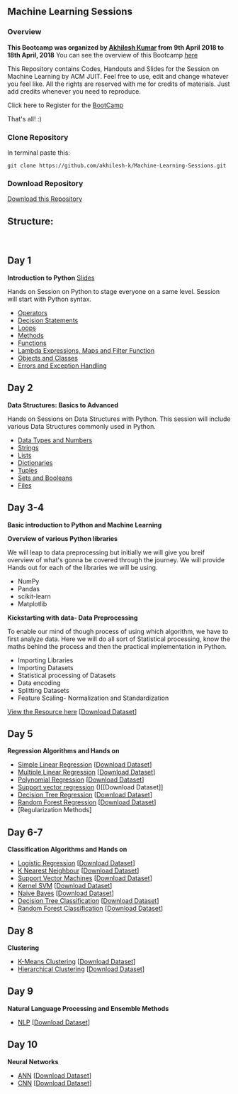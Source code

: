 ## Machine Learning Sessions

### Overview 
**This Bootcamp was organized by [Akhilesh Kumar](https://akhilesh-k.github.io) from 9th April 2018 to 18th April, 2018**
You can see the overview of this Bootcamp [here](https://github.com/akhilesh-k/Machine-Learning-Sessions/blob/master/Slides/Machine%20Learnining%20Bootcamp.pdf)


This Repository contains Codes, Handouts and Slides for the Session on Machine Learning by ACM JUIT. Feel free to use, edit and change whatever you feel like. All the rights are reserved with me for credits of materials. Just add credits whenever you need to reproduce.

Click here to Register for the [BootCamp](https://mlbootcamp.github.io/)

That's all! :)
### Clone Repository
In terminal paste this:

`git clone https://github.com/akhilesh-k/Machine-Learning-Sessions.git`

### Download Repository

[Download this Repository](https://github.com/akhilesh-k/Machine-Learning-Sessions/archive/master.zip)

## Structure: 
 
## Day 1
**Introduction to Python** [Slides]()

Hands on Session on Python to stage everyone on a same level. Session will start with Python syntax.

- [Operators](http://nbviewer.jupyter.org/github/akhilesh-k/Machine-Learning-Sessions/tree/master/Basics/Operators/)
- [Decision Statements](http://nbviewer.jupyter.org/github/akhilesh-k/Machine-Learning-Sessions/tree/master/Basics/Decision%20statements/)
- [Loops](http://nbviewer.jupyter.org/github/akhilesh-k/Machine-Learning-Sessions/tree/master/Basics/Loops/)
- [Methods](http://nbviewer.jupyter.org/github/akhilesh-k/Machine-Learning-Sessions/tree/master/Basics/Methods/)
- [Functions](http://nbviewer.jupyter.org/github/akhilesh-k/Machine-Learning-Sessions/tree/master/Basics/Functions/)
- [Lambda Expressions, Maps and Filter Function](http://nbviewer.jupyter.org/github/akhilesh-k/Machine-Learning-Sessions/tree/master/Basics/Lambda/)
- [Objects and Classes](http://nbviewer.jupyter.org/github/akhilesh-k/Machine-Learning-Sessions/tree/master/Basics/Objects/) 
- [Errors and Exception Handling](http://nbviewer.jupyter.org/github/akhilesh-k/Machine-Learning-Sessions/tree/master/Basics/Errors/)

## Day 2
**Data Structures: Basics to Advanced**

Hands on Sessions on Data Structures with Python. This session will include various Data Structures commonly used in Python.

- [Data Types and Numbers](http://nbviewer.jupyter.org/github/akhilesh-k/Machine-Learning-Sessions/blob/master/Python%20Data%20Structures/Numbers.ipynb)
- [Strings](http://nbviewer.jupyter.org/github/akhilesh-k/Machine-Learning-Sessions/blob/master/Python%20Data%20Structures/Strings.ipynb)
- [Lists](http://nbviewer.jupyter.org/github/akhilesh-k/Machine-Learning-Sessions/blob/master/Python%20Data%20Structures/Lists.ipynb)
- [Dictionaries](http://nbviewer.jupyter.org/github/akhilesh-k/Machine-Learning-Sessions/blob/master/Python%20Data%20Structures/Dictionaries.ipynb)
- [Tuples](http://nbviewer.jupyter.org/github/akhilesh-k/Machine-Learning-Sessions/blob/master/Python%20Data%20Structures/Tuples.ipynb)
- [Sets and Booleans](http://nbviewer.jupyter.org/github/akhilesh-k/Machine-Learning-Sessions/blob/master/Python%20Data%20Structures/Sets%20and%20Booleans.ipynb)
- [Files](http://nbviewer.jupyter.org/github/akhilesh-k/Machine-Learning-Sessions/blob/master/Python%20Data%20Structures/Files.ipynb)


## Day 3-4
**Basic introduction to Python and Machine Learning**

**Overview of various Python libraries**

We will leap to data preprocessing but initially we will give you breif overview of what's gonna be covered through the journey. We will provide Hands out for each of the libraries we will be using.

- NumPy 
- Pandas 
- scikit-learn 
- Matplotlib 

**Kickstarting with data- Data Preprocessing**

To enable our mind of though process of using which algorithm, we have to first analyze data. Here we will do all sort of Statistical processing, know the maths behind the process and then the practical implementation in Python.

- Importing Libraries 
- Importing Datasets 
- Statistical processing of Datasets 
- Data encoding 
- Splitting Datasets 
- Feature Scaling- Normalization and Standardization 

[View the Resource here](http://nbviewer.jupyter.org/github/akhilesh-k/Machine-Learning-Sessions/tree/master/Data%20Preprocessing/) [[Download Dataset]()]
 
## Day 5

**Regression Algorithms and Hands on**
- [Simple Linear Regression](http://nbviewer.jupyter.org/github/akhilesh-k/Machine-Learning-Sessions/tree/master/Machine%20Learning/Regression/SimpleLinearRegression) [[Download Dataset]()]
- [Multiple Linear Regression](http://nbviewer.jupyter.org/github/akhilesh-k/Machine-Learning-Sessions/tree/master/Machine%20Learning/Regression/Multiple%20Linear%20Regression) [[Download Dataset]()]
- [Polynomial Regression](http://nbviewer.jupyter.org/github/akhilesh-k/Machine-Learning-Sessions/tree/master/Machine%20Learning/Regression/PolynomialRegression) [[Download Dataset]()]
- [Support vector regression](http://nbviewer.jupyter.org/github/akhilesh-k/Machine-Learning-Sessions/tree/master/Machine%20Learning/Regression/SupportVectorRegressor) ()[[Download Dataset]]
- [Decision Tree Regression](http://nbviewer.jupyter.org/github/akhilesh-k/Machine-Learning-Sessions/tree/master/Machine%20Learning/Regression/DecisionTree) [[Download Dataset]()]
- [Random Forest Regression](http://nbviewer.jupyter.org/github/akhilesh-k/Machine-Learning-Sessions/tree/master/Machine%20Learning/Regression/RandomForestRegression) [[Download Dataset]()]
- [Regularization Methods]

## Day 6-7

**Classification Algorithms and Hands on**

- [Logistic Regression]() [[Download Dataset]()]
- [K Nearest Neighbour]() [[Download Dataset]()]
- [Support Vector Machines]() [[Download Dataset]()]
- [Kernel SVM]() [[Download Dataset]()]
- [Naive Bayes]() [[Download Dataset]()]
- [Decision Tree Classification]() [[Download Dataset]()]
- [Random Forest Classification]() [[Download Dataset]()]

## Day 8

**Clustering**

- [K-Means Clustering]() [[Download Dataset](https://drive.google.com/open?id=1v5Kb0d_98ZUNW4BancUTI_wApr2HAomQ)]
- [Hierarchical Clustering]() [[Download Dataset](https://drive.google.com/open?id=1v5Kb0d_98ZUNW4BancUTI_wApr2HAomQ)]

## Day 9

**Natural Language Processing and Ensemble Methods**

- [NLP]() [[Download Dataset](https://drive.google.com/open?id=1PE84oDmoZUGs72WCPR_mEcxMooHcLmz0)]

## Day 10

**Neural Networks**
- [ANN]() [[Download Dataset](https://drive.google.com/file/d/1dblAyt51U8FUnFx3RqtRl5cRk5QPUoLA)]
- [CNN]() [[Download Dataset](https://drive.google.com/open?id=1Y2ZosnJsI7VT_W9c22oPcKtvjDtIzAgL)]